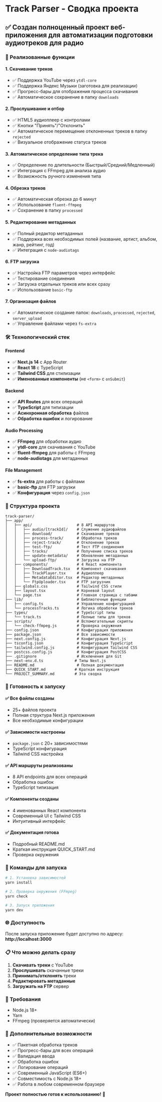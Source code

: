 # Track Parser - Сводка проекта

## ✅ Создан полноценный проект веб-приложения для автоматизации подготовки аудиотреков для радио

### 🎯 Реализованные функции

#### 1. **Скачивание треков**

- ✅ Поддержка YouTube через `ytdl-core`
- ✅ Поддержка Яндекс Музыки (заготовка для реализации)
- ✅ Прогресс-бары для отображения процесса скачивания
- ✅ Автоматическое сохранение в папку `downloads`

#### 2. **Прослушивание и отбор**

- ✅ HTML5 аудиоплеер с контролами
- ✅ Кнопки "Принять"/"Отклонить"
- ✅ Автоматическое перемещение отклоненных треков в папку `rejected`
- ✅ Визуальное отображение статуса треков

#### 3. **Автоматическое определение типа трека**

- ✅ Определение по длительности (Быстрый/Средний/Медленный)
- ✅ Интеграция с FFmpeg для анализа аудио
- ✅ Возможность ручного изменения типа

#### 4. **Обрезка треков**

- ✅ Автоматическая обрезка до 6 минут
- ✅ Использование `fluent-ffmpeg`
- ✅ Сохранение в папку `processed`

#### 5. **Редактирование метаданных**

- ✅ Полный редактор метаданных
- ✅ Поддержка всех необходимых полей (название, артист, альбом, жанр, рейтинг, год)
- ✅ Интеграция с `node-audiotags`

#### 6. **FTP загрузка**

- ✅ Настройка FTP параметров через интерфейс
- ✅ Тестирование соединения
- ✅ Загрузка отдельных треков или всех сразу
- ✅ Использование `basic-ftp`

#### 7. **Организация файлов**

- ✅ Автоматическое создание папок: `downloads`, `processed`, `rejected`, `server_upload`
- ✅ Управление файлами через `fs-extra`

### 🛠 Технологический стек

#### Frontend

- ✅ **Next.js 14** с App Router
- ✅ **React 18** с TypeScript
- ✅ **Tailwind CSS** для стилизации
- ✅ **Именованные компоненты** (не `<form>` с `onSubmit`)

#### Backend

- ✅ **API Routes** для всех операций
- ✅ **TypeScript** для типизации
- ✅ **Асинхронная обработка** файлов
- ✅ **Обработка ошибок** и логирование

#### Audio Processing

- ✅ **FFmpeg** для обработки аудио
- ✅ **ytdl-core** для скачивания с YouTube
- ✅ **fluent-ffmpeg** для работы с FFmpeg
- ✅ **node-audiotags** для метаданных

#### File Management

- ✅ **fs-extra** для работы с файлами
- ✅ **basic-ftp** для FTP загрузки
- ✅ **Конфигурация** через `config.json`

### 📁 Структура проекта

```
track-parser/
├── app/
│   ├── api/                    # 8 API маршрутов
│   │   ├── audio/[trackId]/    # Служение аудиофайлов
│   │   ├── download/           # Скачивание треков
│   │   ├── process-track/      # Обработка треков
│   │   ├── reject-track/       # Отклонение треков
│   │   ├── test-ftp/           # Тест FTP соединения
│   │   ├── tracks/             # Получение списка треков
│   │   ├── update-metadata/    # Обновление метаданных
│   │   └── upload-ftp/         # Загрузка на FTP
│   ├── components/             # 4 React компонента
│   │   ├── DownloadTrack.tsx   # Компонент скачивания
│   │   ├── TrackPlayer.tsx     # Аудиоплеер
│   │   ├── MetadataEditor.tsx  # Редактор метаданных
│   │   └── FtpUploader.tsx     # FTP загрузчик
│   ├── globals.css             # Tailwind CSS стили
│   ├── layout.tsx              # Корневой layout
│   └── page.tsx                # Главная страница с табами
├── lib/                        # Библиотечные функции
│   ├── config.ts               # Управление конфигурацией
│   └── processTracks.ts        # Логика обработки треков
├── types/                      # TypeScript типы
│   └── track.ts                # Полные типы для треков
├── scripts/                    # Вспомогательные скрипты
│   └── check-ffmpeg.js         # Проверка окружения
├── config.json                 # Конфигурация приложения
├── package.json                # Все зависимости
├── next.config.js              # Конфигурация Next.js
├── tsconfig.json               # Конфигурация TypeScript
├── tailwind.config.js          # Конфигурация Tailwind CSS
├── postcss.config.js           # Конфигурация PostCSS
├── .gitignore                  # Исключения для Git
├── next-env.d.ts              # Типы Next.js
├── README.md                   # Полная документация
├── QUICK_START.md             # Краткая инструкция
└── PROJECT_SUMMARY.md         # Эта сводка
```

### 🚀 Готовность к запуску

#### ✅ Все файлы созданы

- 25+ файлов проекта
- Полная структура Next.js приложения
- Все необходимые конфигурации

#### ✅ Зависимости настроены

- `package.json` с 20+ зависимостями
- TypeScript конфигурация
- Tailwind CSS настройка

#### ✅ API маршруты реализованы

- 8 API endpoints для всех операций
- Обработка ошибок
- TypeScript типизация

#### ✅ Компоненты созданы

- 4 именованных React компонента
- Современный UI с Tailwind CSS
- Интуитивный интерфейс

#### ✅ Документация готова

- Подробный README.md
- Краткая инструкция QUICK_START.md
- Проверка окружения

### 🎯 Команды для запуска

```bash
# 1. Установка зависимостей
yarn install

# 2. Проверка окружения (FFmpeg)
yarn check

# 3. Запуск приложения
yarn dev
```

### 🌐 Доступность

После запуска приложение будет доступно по адресу: **http://localhost:3000**

### 📋 Что можно делать сразу

1. **Скачивать треки** с YouTube
2. **Прослушивать** скачанные треки
3. **Принимать/отклонять** треки
4. **Редактировать метаданные**
5. **Загружать на FTP** сервер

### 🔧 Требования

- Node.js 18+
- Yarn
- FFmpeg (проверяется автоматически)

### 📝 Дополнительные возможности

- ✅ Пакетная обработка треков
- ✅ Прогресс-бары для всех операций
- ✅ Валидация ввода
- ✅ Обработка ошибок
- ✅ Логирование операций
- ✅ Современный JavaScript (ES6+)
- ✅ Совместимость с Node.js 18+
- ✅ Работа в любом современном браузере

**Проект полностью готов к использованию!** 🎉
